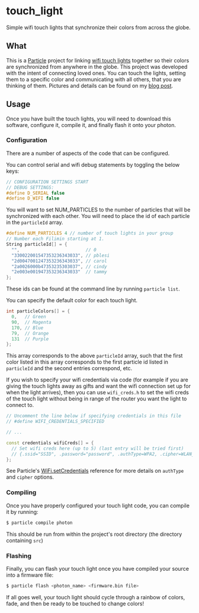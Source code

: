 # touch_light

Simple wifi touch lights that synchronize their colors from across the globe.

## What

This is a [Particle](https://www.particle.io/) project for linking [wifi touch lights](http://patrick.ble.si/wifi-touch-light) together so their colors are synchronized from anywhere in the globe. This project was developed with the intent of connecting loved ones. You can touch the lights, setting them to a specific color and communicating with all others, that you are thinking of them. Pictures and details can be found on my [blog post](http://patrick.ble.si/wifi-touch-light).

## Usage

Once you have built the touch lights, you will need to download this software, configure it, compile it, and finally flash it onto your photon.

### Configuration

There are a number of aspects of the code that can be configured.

You can control serial and wifi debug statements by toggling the below keys:

```c++
// CONFIGURATION SETTINGS START
// DEBUG SETTINGS:
#define D_SERIAL false
#define D_WIFI false
```

You will want to set NUM_PARTICLES to the number of particles that will be synchronized with each other. You will need to place the id of each particle in the `particleId` array.

```c++
#define NUM_PARTICLES 4 // number of touch lights in your group
// Number each Filimin starting at 1.
String particleId[] = {
  "",                         // 0
  "330022001547353236343033", // pblesi
  "2d0047001247353236343033", // carol
  "2a0026000b47353235303037", // cindy
  "2e003e001947353236343033"  // tammy
};
```

These ids can be found at the command line by running `particle list`.

You can specify the default color for each touch light.

```c++
int particleColors[] = {
  0,   // Green
  90,  // Magenta
  170, // Blue
  79,  // Orange
  131  // Purple
};
```

This array corresponds to the above `particleId` array, such that the first color listed in this array corresponds to the first particle id listed in `particleId` and the second entries correspond, etc.

If you wish to specify your wifi credentials via code (for example if you are giving the touch lights away as gifts and want the wifi connection set up for when the light arrives), then you can use `wifi_creds.h` to set the wifi creds of the touch light without being in range of the router you want the light to connect to.

```c++
// Uncomment the line below if specifying credentials in this file
// #define WIFI_CREDENTIALS_SPECIFIED

// ...

const credentials wifiCreds[] = {
  // Set wifi creds here (up to 5) (last entry will be tried first)
  // {.ssid="SSID", .password="password", .authType=WPA2, .cipher=WLAN_CIPHER_AES}
};
```

See Particle's [WiFi.setCredentials](https://docs.particle.io/reference/firmware/photon/#setcredentials-) reference for more details on `authType` and `cipher` options.

### Compiling

Once you have properly configured your touch light code, you can compile it by running:

```bash
$ particle compile photon
```

This should be run from within the project's root directory (the directory containing `src`)

### Flashing

Finally, you can flash your touch light once you have compiled your source into a firmware file:

```bash
$ particle flash <photon_name> <firmware.bin file>
```

If all goes well, your touch light should cycle through a rainbow of colors, fade, and then be ready to be touched to change colors!
